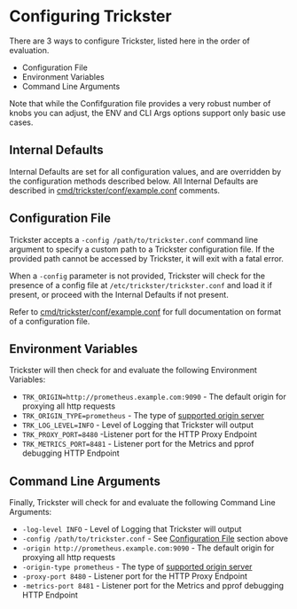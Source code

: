 # Configuring Trickster

There are 3 ways to configure Trickster, listed here in the order of evaluation.

* Configuration File
* Environment Variables
* Command Line Arguments

Note that while the Confifguration file provides a very robust number of knobs you can adjust, the ENV and CLI Args options support only basic use cases.

## Internal Defaults

Internal Defaults are set for all configuration values, and are overridden by the configuration methods described below. All Internal Defaults are described in [cmd/trickster/conf/example.conf](../cmd/trickster/conf/example.conf) comments.

## Configuration File

Trickster accepts a `-config /path/to/trickster.conf` command line argument to specify a custom path to a Trickster configuration file. If the provided path cannot be accessed by Trickster, it will exit with a fatal error.

When a `-config` parameter is not provided, Trickster will check for the presence of a config file at `/etc/trickster/trickster.conf` and load it if present, or proceed with the Internal Defaults if not present.

Refer to [cmd/trickster/conf/example.conf](../cmd/trickster/conf/example.conf) for full documentation on format of a configuration file.

## Environment Variables

Trickster will then check for and evaluate the following Environment Variables:

* `TRK_ORIGIN=http://prometheus.example.com:9090` - The default origin for proxying all http requests
* `TRK_ORIGIN_TYPE=prometheus` - The type of [supported origin server](./supported-origin-types.md)
* `TRK_LOG_LEVEL=INFO` - Level of Logging that Trickster will output
* `TRK_PROXY_PORT=8480` -Listener port for the HTTP Proxy Endpoint
* `TRK_METRICS_PORT=8481` - Listener port for the Metrics and pprof debugging HTTP Endpoint

## Command Line Arguments

Finally, Trickster will check for and evaluate the following Command Line Arguments:

* `-log-level INFO` - Level of Logging that Trickster will output
* `-config /path/to/trickster.conf` - See [Configuration File](#configuration-file) section above
* `-origin http://prometheus.example.com:9090` - The default origin for proxying all http requests
* `-origin-type prometheus` - The type of [supported origin server](./supported-origin-types.md)
* `-proxy-port 8480` - Listener port for the HTTP Proxy Endpoint
* `-metrics-port 8481` - Listener port for the Metrics and pprof debugging HTTP Endpoint

